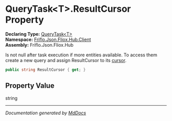 ﻿<!--  
  <auto-generated>   
    The contents of this file were generated by a tool.  
    Changes to this file may be list if the file is regenerated  
  </auto-generated>   
-->

# QueryTask\<T\>.ResultCursor Property

**Declaring Type:** [QueryTask\<T\>](../index.md)  
**Namespace:** [Friflo.Json.Fliox.Hub.Client](../../index.md)  
**Assembly:** Friflo.Json.Fliox.Hub

 Is not null after task execution if more entities available.             To access them create a new query and assign ResultCursor to its [cursor](../fields/cursor.md). 

```csharp
public string ResultCursor { get; }
```

## Property Value

string

___

*Documentation generated by [MdDocs](https://github.com/ap0llo/mddocs)*
